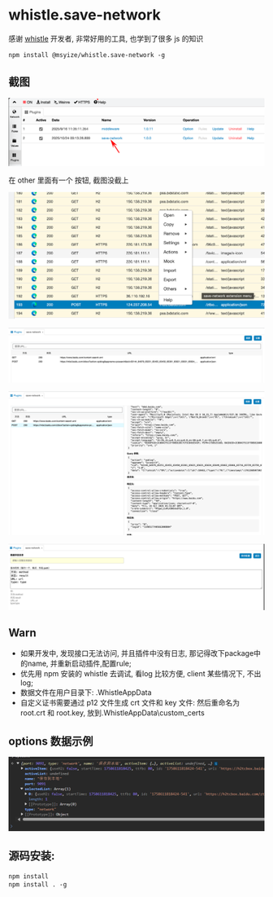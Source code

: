 # whistle.save-network

感谢 [whistle](https://github.com/avwo/whistle) 开发者, 非常好用的工具, 也学到了很多 js 的知识

```
npm install @msyize/whistle.save-network -g
```

## 截图

![img_1.png](./doc/img_1.png)

在 other 里面有一个 按钮, 截图没截上

![img_2.png](./doc/img_2.png)

![img_3.png](./doc/img_3.png)

![img_4.png](./doc/img_4.png)

![img_5.png](./doc/img_5.png)

## Warn

- 如果开发中, 发现接口无法访问, 并且插件中没有日志, 那记得改下package中的name, 并重新启动插件,配置rule;
- 优先用 npm 安装的 whistle 去调试, 看log 比较方便, client 某些情况下, 不出log;
- 数据文件在用户目录下: .WhistleAppData
- 自定义证书需要通过 p12 文件生成 crt 文件和 key 文件: 然后重命名为 root.crt 和 root.key, 放到.WhistleAppData\custom_certs


## options 数据示例

![img.png](./doc/img.png)


## 源码安装:

```shell
npm install
npm install . -g
```

